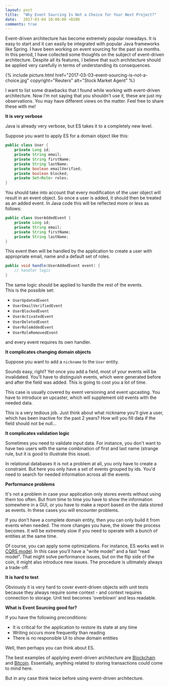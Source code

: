 ```yaml
---
layout: post
title:  "Why Event Sourcing Is Not a Choice for Your Next Project?"
date:   2017-03-04 10:00:00 +0200
comments: true
---
```

Event-driven architecture has become extremely popular nowadays. It is
easy to start and it can easily be integrated with popular Java frameworks 
like Spring. I have been working on event sourcing for the past six months. In this period,
I have collected some thoughts on the subject of event-driven architecture. 
Despite all its features, I believe that such architecture should be applied 
very carefully in terms of understanding its consequences. 

{% 
  include picture.html 
  href="2017-03-03-event-sourcing-is-not-a-choice.jpg" 
  copyright="Reuters"
  alt="Stock Market Agent"
%}

I want to list some drawbacks that I found while working with event-driven architecture. 
Now I’m not saying that you shouldn't use it, these are just my observations. 
You may have different views on the matter. Feel free to share these with me!

**It is very verbose**

Java is already very verbose, but ES takes it to a completely
new level. 

Suppose you want to apply ES for a domain object like this:
```java
public class User {
    private Long id;
    private String email;
    private String firstName;
    private String lastName;
    private boolean emailVerified;
    private boolean blocked;
    private Set<Role> roles;
}
```
You should take into account that every modification of the user object 
will result in an event object. So once a user is added, it should then be treated 
as an added event. In Java code this will be reflected more or less as follows:
```java
public class UserAddedEvent {
    private Long id;
    private String email;
    private String firstName;
    private String lastName;
}
```
This event then will be handled by the application to create a user
with appropriate email, name and a default set of roles.

```java
public void handle(UserAddedEvent event) {
    // handler logic
}
```
The same logic should be applied to handle the rest of the events.  
This is the possible set:

* `UserUpdatedEvent`
* `UserEmailVerifiedEvent`
* `UserBlockedEvent`
* `UserActivatedEvent`
* `UserDeletedEvent`
* `UserRoleAddedEvent`
* `UserRoleRemovedEvent`

and every event requires its own handler.

**It complicates changing domain objects**

Suppose you want to add a `nickname` to the `User` entity.

Sounds easy, right? Yet once you add a field, most of your events will be invalidated. 
You'll have to distinguish events, which were generated before and after the field was added. 
This is going to cost you a lot of time. 

This case is usually covered by event versioning and event upcasting. You 
have to introduce an upcaster, which will supplement old events with 
the needed data. 

This is a very tedious job. Just think about what nickname you'll give
a user, which has been inactive for the past 2 years? How will you fill data if
the field should not be null...

**It complicates validation logic**

Sometimes you need to validate input data. For instance, you don't want
to have two users with the same combination of first and last name 
(strange rule, but it is good to illustrate this issue).

In relational databases it is not a problem at all, you only have to create 
a constraint. But here you only have a set of events grouped by ids. You'd need
to search for needed information across all the events.

**Performance problems**

It's not a problem in case your application only stores events without using them too often. 
But from time to time you have to show the information
somewhere in a GUI, or you have to make a report based on the data stored as events. 
In these cases you will encounter problems. 

If you don't have a complete domain entity, then you can only build it from events 
when needed. The more changes you have, the slower the process becomes. It will 
be extremely slow if you need to operate with a bunch of entities at the 
same time. 

Of course, you can apply some optimizations. For instance, ES works 
well in [CQRS model](https://martinfowler.com/bliki/CQRS.html). In this case
you'll have a "write model" and a fast "read model". That might solve performance issues,
but on the flip side of the coin, it might also introduce new issues. 
The procedure is ultimately always a trade-off. 

**It is hard to test**

Obviously it is very hard to cover event-driven objects with unit tests because
they always require some context - and context requires connection to storage.
Unit test becomes 'overblown' and less readable.


**What is Event Sourcing good for?**

If you have the following preconditions:

* It is critical for the application to restore its state at any time
* Writing occurs more frequently than reading
* There is no responsible UI to show domain entities

Well, then perhaps you can think about ES. 

The best examples of applying event-driven architecture are 
[Blockchain](https://en.wikipedia.org/wiki/Blockchain_(database)) and 
[Bitcoin](https://en.wikipedia.org/wiki/Bitcoin). Essentially, anything
related to storing transactions could come to mind here. 

But in any case think twice before using event-driven architecture.
